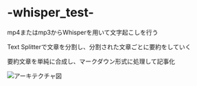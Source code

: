 # -whisper_test-
mp4またはmp3からWhisperを用いて文字起こしを行う

Text Splitterで文章を分割し、分割された文章ごとに要約をしていく

要約文章を単純に合成し、マークダウン形式に処理して記事化

![アーキテクチャ図](https://github.com/Olemi-llm-apprentice/-whisper_test-/assets/139845365/4d76ff55-b8f9-4ee3-8c3f-dd444b3f05c5)


